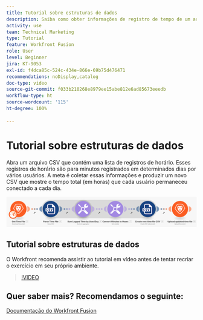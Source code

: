```yaml
---
title: Tutorial sobre estruturas de dados
description: Saiba como obter informações de registro de tempo de um arquivo, transformá-las e produzir um novo arquivo com os dados transformados no  [!DNL Adobe Workfront Fusion].
activity: use
team: Technical Marketing
type: Tutorial
feature: Workfront Fusion
role: User
level: Beginner
jira: KT-9053
exl-id: f4dca85c-524c-434e-866e-69b75d476471
recommendations: noDisplay,catalog
doc-type: video
source-git-commit: f033b210268e8979ee15abe812e6ad85673eeedb
workflow-type: ht
source-wordcount: '115'
ht-degree: 100%

---
```


# Tutorial sobre estruturas de dados

Abra um arquivo CSV que contém uma lista de registros de horário. Esses registros de horário são para minutos registrados em determinados dias por vários usuários. A meta é coletar essas informações e produzir um novo CSV que mostre o tempo total (em horas) que cada usuário permaneceu conectado a cada dia.

![Imagem de um cenário do Fusion](assets/data-structures-and-data-stores-1.png)

## Tutorial sobre estruturas de dados

O Workfront recomenda assistir ao tutorial em vídeo antes de tentar recriar o exercício em seu próprio ambiente.

>[!VIDEO](https://video.tv.adobe.com/v/335294/?quality=12&learn=on)



## Quer saber mais? Recomendamos o seguinte:

[Documentação do Workfront Fusion](https://experienceleague.adobe.com/docs/workfront/using/adobe-workfront-fusion/workfront-fusion-2.html?lang=br)
